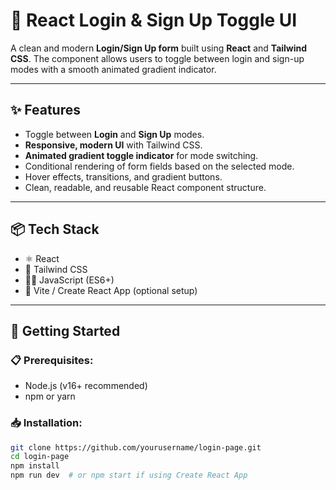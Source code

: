 # 🔐 React Login & Sign Up Toggle UI

A clean and modern **Login/Sign Up form** built using **React** and **Tailwind CSS**. The component allows users to toggle between login and sign-up modes with a smooth animated gradient indicator.

---

## ✨ Features

- Toggle between **Login** and **Sign Up** modes.
- **Responsive, modern UI** with Tailwind CSS.
- **Animated gradient toggle indicator** for mode switching.
- Conditional rendering of form fields based on the selected mode.
- Hover effects, transitions, and gradient buttons.
- Clean, readable, and reusable React component structure.

---

## 📦 Tech Stack

- ⚛️ React
- 🎨 Tailwind CSS
- 🧑‍💻 JavaScript (ES6+)
- 📝 Vite / Create React App (optional setup)

---

## 🚀 Getting Started

### 📋 Prerequisites:
- Node.js (v16+ recommended)
- npm or yarn

### 📥 Installation:

```bash
git clone https://github.com/yourusername/login-page.git
cd login-page
npm install
npm run dev  # or npm start if using Create React App
